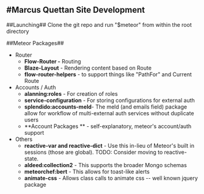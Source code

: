 #Marcus Quettan Site Development
----------
##Launching##
Clone the git repo and run "$meteor" from within the root directory

##Meteor Packages##

 - Router
	 -  **Flow-Router -** Routing
	 -  **Blaze-Layout** - Rendering content based on Route
	 -  **flow-router-helpers** - to support things like "PathFor" and Current Route
 - Accounts / Auth
	 - **alanning:roles** - For creation of roles
	 - **service-configuration** - For storing configurations for external auth
	 - **splendido:accounts-meld**- The meld (and emails field) package allow for workflow of multi-external auth services without duplicate users
	 -  **Account Packages ** - self-explanatory, meteor's account/auth support
 - Others
	 - **reactive-var and reactive-dict** - Use this in-lieu of Meteor's built in sessions (those are global).  TODO: Consider moving to reactive-state.
	 - **aldeed:collection2** - This supports the broader Mongo schemas
	 - **meteorchef:bert** - This allows for toast-like alerts
	 - **animate-css** - Allows class calls to animate css -- well known jquery package
